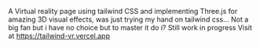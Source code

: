 A Virtual reality page using tailwind CSS and implementing Three.js for amazing 3D visual effects, was just trying my hand on tailwind css... Not a big fan but i have no choice but to master it do i? Still work in progress  Visit at https://tailwind-vr.vercel.app
